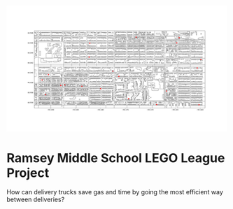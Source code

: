 ![Map](Figure_1.png)

# Ramsey Middle School LEGO League Project

How can delivery trucks save gas and time by going the most efficient
way between deliveries?
